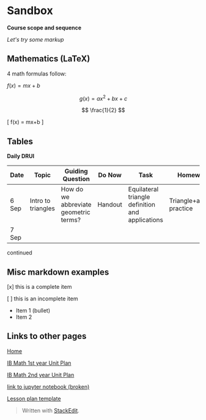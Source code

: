 
# Sandbox

**Course scope and sequence**

*Let's try some markup*

## Mathematics (LaTeX)

4 math formulas follow:

$f(x) = mx+b$

$$g(x) = ax^2+bx+c$$

$$ \frac{1}{2} $$

\[ f(x) = mx+b \]

## Tables

**Daily DRUI**

Date | Topic | Guiding Question | Do Now | Task | Homework
---|---|---|---|---|---
6 Sep | Intro to triangles | How do we abbreviate geometric terms? | Handout | Equilateral triangle definition and applications | Triangle+algebra practice
7 Sep |||||

continued

## Misc markdown examples

[x] this is a complete item

[ ] this is an incomplete item

* Item 1 (bullet)
* Item 2

## Links to other pages

[Home](index)

[IB Math 1st year Unit Plan](UP-IB1)

[IB Math 2nd year Unit Plan](UP-IB2)

[link to jupyter notebook (broken)](Python-scrap-worksheet)

[Lesson plan template](Lesson-plan-template)


> Written with [StackEdit](https://stackedit.io/).
<!--stackedit_data:
eyJoaXN0b3J5IjpbNjcxMzM0NTkyXX0=
-->